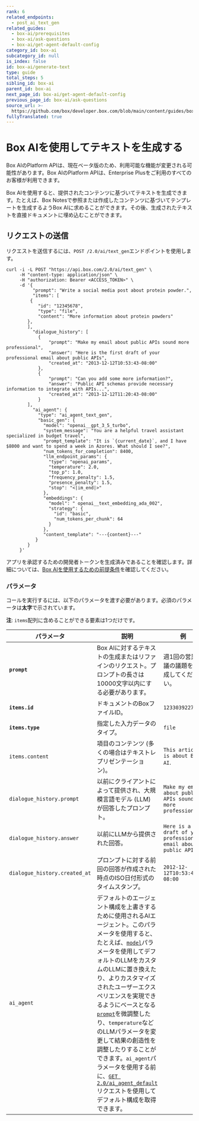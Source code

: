 ```yaml
---
rank: 6
related_endpoints:
  - post_ai_text_gen
related_guides:
  - box-ai/prerequisites
  - box-ai/ask-questions
  - box-ai/get-agent-default-config
category_id: box-ai
subcategory_id: null
is_index: false
id: box-ai/generate-text
type: guide
total_steps: 5
sibling_id: box-ai
parent_id: box-ai
next_page_id: box-ai/get-agent-default-config
previous_page_id: box-ai/ask-questions
source_url: >-
  https://github.com/box/developer.box.com/blob/main/content/guides/box-ai/generate-text.md
fullyTranslated: true
---
```

# Box AIを使用してテキストを生成する

<Message type="notice">

Box AIのPlatform APIは、現在ベータ版のため、利用可能な機能が変更される可能性があります。Box AIのPlatform APIは、Enterprise Plusをご利用のすべてのお客様が利用できます。

</Message>

Box AIを使用すると、提供されたコンテンツに基づいてテキストを生成できます。たとえば、Box Notesで参照または作成したコンテンツに基づいてテンプレートを生成するようBox AIに求めることができます。その後、生成されたテキストを直接ドキュメントに埋め込むことができます。

## リクエストの送信

リクエストを送信するには、`POST /2.0/ai/text_gen`エンドポイントを使用します。

```curl
curl -i -L POST "https://api.box.com/2.0/ai/text_gen" \
     -H "content-type: application/json" \
     -H "authorization: Bearer <ACCESS_TOKEN>" \
     -d '{
          "prompt": "Write a social media post about protein powder.",
          "items": [
         {
            "id": "12345678",
            "type": "file",
            "content": "More information about protein powders"
        },
        ],
          "dialogue_history": [
            {
                "prompt": "Make my email about public APIs sound more professional",
                "answer": "Here is the first draft of your professional email about public APIs",
                "created_at": "2013-12-12T10:53:43-08:00"
            },
            {
                "prompt": "Can you add some more information?",
                "answer": "Public API schemas provide necessary information to integrate with APIs...",
                "created_at": "2013-12-12T11:20:43-08:00"
            }
        ],
          "ai_agent": {
            "type": "ai_agent_text_gen",
            "basic_gen": {
              "model": "openai__gpt_3_5_turbo",
              "system_message": "You are a helpful travel assistant specialized in budget travel",
              "prompt_template": "It is `{current_date}`, and I have $8000 and want to spend a week in Azores. What should I see?",
              "num_tokens_for_completion": 8400,
              "llm_endpoint_params": {
                "type": "openai_params",
                "temperature": 2.0,
                "top_p": 1.0,
                "frequency_penalty": 1.5,
                "presence_penalty": 1.5,
                "stop": "<|im_end|>"
              },
              "embeddings": {
                "model": " openai__text_embedding_ada_002",
                "strategy": {
                  "id": "basic",
                  "num_tokens_per_chunk": 64
                }
              },
              "content_template": "---{content}---"
           }
        }
     }'

```

アプリを承認するための開発者トークンを生成済みであることを確認します。詳細については、[Box AIを使用するための前提条件][prereq]を確認してください。

### パラメータ

コールを実行するには、以下のパラメータを渡す必要があります。必須のパラメータは**太字**で示されています。

**注**: `items`配列に含めることができる要素は1つだけです。

| パラメータ                         | 説明                                                                                                                                                                                                                                                                                                                             | 例                                                               |
| ----------------------------- | ------------------------------------------------------------------------------------------------------------------------------------------------------------------------------------------------------------------------------------------------------------------------------------------------------------------------------ | --------------------------------------------------------------- |
| **`prompt`**                  | Box AIに対するテキストの生成またはリファインのリクエスト。プロンプトの長さは10000文字以内にする必要があります。                                                                                                                                                                                                                                                                  | 週1回の営業会議の議題を作成してください。                                           |
| **`items.id`**                | ドキュメントのBoxファイルID。                                                                                                                                                                                                                                                                                                              | `1233039227512`                                                 |
| **`items.type`**              | 指定した入力データのタイプ。                                                                                                                                                                                                                                                                                                                 | `file`                                                          |
| `items.content`               | 項目のコンテンツ (多くの場合はテキストレプリゼンテーション)。                                                                                                                                                                                                                                                                                               | `This article is about Box AI`.                                 |
| `dialogue_history.prompt`     | 以前にクライアントによって提供され、大規模言語モデル (LLM) が回答したプロンプト。                                                                                                                                                                                                                                                                                   | `Make my email about public APIs sound more professional`       |
| `dialogue_history.answer`     | 以前にLLMから提供された回答。                                                                                                                                                                                                                                                                                                               | `Here is a draft of your professional email about public APIs.` |
| `dialogue_history.created_at` | プロンプトに対する前回の回答が作成された時点のISO日付形式のタイムスタンプ。                                                                                                                                                                                                                                                                                        | `2012-12-12T10:53:43-08:00`                                     |
| `ai_agent`                    | デフォルトのエージェント構成を上書きするために使用されるAIエージェント。このパラメータを使用すると、たとえば、[`model`][model-param]パラメータを使用してデフォルトのLLMをカスタムのLLMに置き換えたり、よりカスタマイズされたユーザーエクスペリエンスを実現できるようにベースとなる[`prompt`][prompt-param]を微調整したり、`temperature`などのLLMパラメータを変更して結果の創造性を調整したりすることができます。`ai_agent`パラメータを使用する前に、[`GET 2.0/ai_agent_default`][agent]リクエストを使用してデフォルト構成を取得できます。 |                                                                 |

[prereq]: g://box-ai/prerequisites

[agent]: e://get_ai_agent_default

[model-param]: r://ai_agent_text_gen#param_basic_gen_model

[prompt-param]: r://ai_agent_text_gen#param_basic_gen_prompt_template
